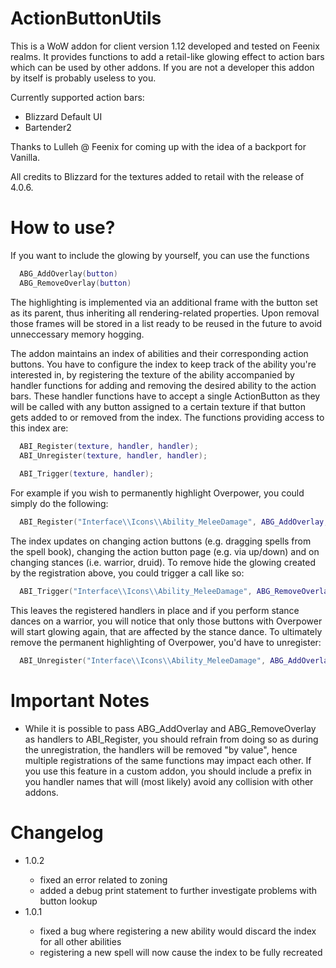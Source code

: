 ActionButtonUtils
=================
This is a WoW addon for client version 1.12 developed and tested on Feenix realms. It provides functions to add a retail-like glowing effect to action bars which can be used by other addons. If you are not a developer this addon by itself is probably useless to you.

Currently supported action bars:
<ul>
  <li>Blizzard Default UI</li>
  <li>Bartender2</li>
</ul>

Thanks to Lulleh @ Feenix for coming up with the idea of a backport for Vanilla.

All credits to Blizzard for the textures added to retail with the release of 4.0.6.

How to use?
===========

If you want to include the glowing by yourself, you can use the functions 
```lua
  ABG_AddOverlay(button)
  ABG_RemoveOverlay(button)
```
The highlighting is implemented via an additional frame with the button set as its parent, thus inheriting all rendering-related properties. Upon removal those frames will be stored in a list ready to be reused in the future to avoid unneccessary memory hogging.

The addon maintains an index of abilities and their corresponding action buttons. You have to configure the index to keep track of the ability you're interested in, by registering the texture of the ability accompanied by handler functions for adding and removing the desired ability to the action bars. These handler functions have to accept a single ActionButton as they will be called with any button assigned to a certain texture if that button gets added to or removed from the index. The functions providing access to this index are:

```lua
  ABI_Register(texture, handler, handler);
  ABI_Unregister(texture, handler, handler);
  
  ABI_Trigger(texture, handler);
```

For example if you wish to permanently highlight Overpower, you could simply do the following:
```lua
  ABI_Register("Interface\\Icons\\Ability_MeleeDamage", ABG_AddOverlay, ABG_RemoveOverlay);
```
The index updates on changing action buttons (e.g. dragging spells from the spell book), changing the action button page (e.g. via up/down) and on changing stances (i.e. warrior, druid). 
To remove hide the glowing created by the registration above, you could trigger a call like so:
```lua
  ABI_Trigger("Interface\\Icons\\Ability_MeleeDamage", ABG_RemoveOverlay);
```
This leaves the registered handlers in place and if you perform stance dances on a warrior, you will notice that only those buttons with Overpower will start glowing again, that are affected by the stance dance. To ultimately remove the permanent highlighting of Overpower, you'd have to unregister:
```lua
  ABI_Unregister("Interface\\Icons\\Ability_MeleeDamage", ABG_AddOverlay, ABG_RemoveOverlay);
```

Important Notes
===============
<ul>
  <li> While it is possible to pass ABG_AddOverlay and ABG_RemoveOverlay as handlers to ABI_Register, you should refrain from doing so as during the unregistration, the handlers will be removed "by value", hence multiple registrations of the same functions may impact each other. If you use this feature in a custom addon, you should include a prefix in you handler names that will (most likely) avoid any collision with other addons.
</ul>

Changelog
=========
<ul>
  <li>1.0.2</li>
  <ul>
    <li>fixed an error related to zoning</li>
    <li>added a debug print statement to further investigate problems with button lookup</li>
  </ul>
  <li>1.0.1</li>
  <ul>
    <li>fixed a bug where registering a new ability would discard the index for all other abilities</li>
    <li>registering a new spell will now cause the index to be fully recreated</li>
  </ul>
</ul>
